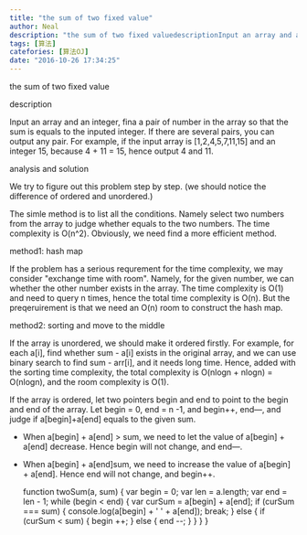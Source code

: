 ```yaml
---
title: "the sum of two fixed value"
author: Neal
description: "the sum of two fixed valuedescriptionInput an array and an integer, fina a pair of number in the array so that the sum is equals to the inputed integer. If there are several pairs, you can output any p"
tags: [算法]
catefories: [算法OJ]
date: "2016-10-26 17:34:25"
---
```

the sum of two fixed value

description

Input an array and an integer, fina a pair of number in the array so that the sum is equals to the inputed integer. If there are several pairs, you can output any pair. For example, if the input array is [1,2,4,5,7,11,15] and an integer 15, because 4 + 11 = 15, hence output 4 and 11.

analysis and solution

We try to figure out this problem step by step. (we should notice the difference of ordered and unordered.)

The simle method is to list all the conditions.  Namely select two numbers from the array to judge whether equals to the two numbers. The time complexity is O(n^2). Obviously, we need find a more efficient method.

method1: hash map

If the problem has a serious requrement for the time complexity, we may consider "exchange time with room". Namely, for the given number, we can whether the other number exists in the array. The time complexity is O(1) and need to query n times, hence the total time complexity is O(n). But the preqeruirement is that we need an O(n) room to construct the hash map.



method2:  sorting and move to the middle

If the array is unordered, we should make it ordered firstly. For example, for each a[i], find whether sum - a[i] exists in the original array, and we can use binary search to find sum - arr[i], and it needs long time. Hence, added with the sorting time complexity, the total complexity is O(nlogn + nlogn) = O(nlogn), and the room complexity is O(1).

If the array is ordered, let two pointers begin and end to point to the begin and end of the array. Let begin = 0, end = n -1, and begin++, end—, and judge if a[begin]+a[end] equals to the given sum.
- When a[begin] + a[end] > sum, we need to let the value of a[begin] + a[end] decrease. Hence begin will not change, and end—.
- When a[begin] + a[end]sum, we need to increase the value of a[begin] + a[end]. Hence end will not change, and begin++.

    function twoSum(a, sum) {
      var begin = 0;
      var len = a.length;
      var end = len - 1;
      while (begin < end) {
        var curSum = a[begin] + a[end];
        if (curSum === sum) {
          console.log(a[begin] + ' ' + a[end]);
          break;
        } else {
          if (curSum < sum) {
            begin ++;
          } else {
            end --;
          }
        }
      }
    }




